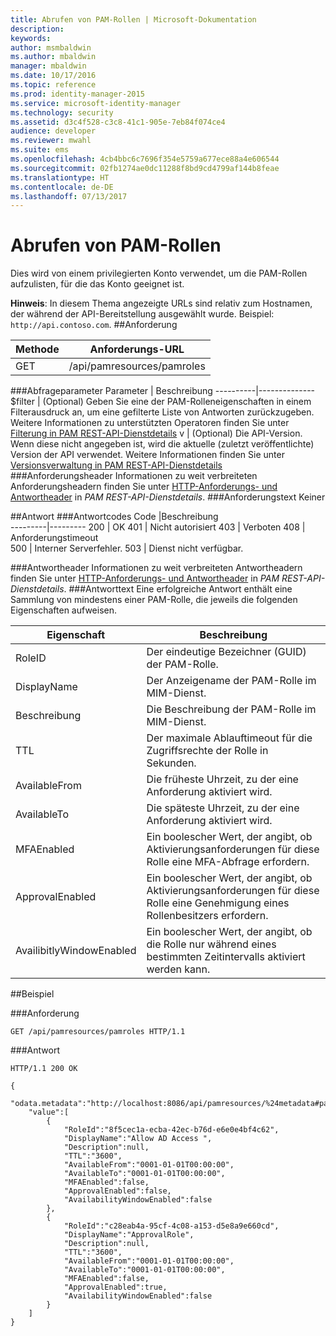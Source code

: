 ```yaml
---
title: Abrufen von PAM-Rollen | Microsoft-Dokumentation
description: 
keywords: 
author: msmbaldwin
ms.author: mbaldwin
manager: mbaldwin
ms.date: 10/17/2016
ms.topic: reference
ms.prod: identity-manager-2015
ms.service: microsoft-identity-manager
ms.technology: security
ms.assetid: d3c4f528-c3c8-41c1-905e-7eb84f074ce4
audience: developer
ms.reviewer: mwahl
ms.suite: ems
ms.openlocfilehash: 4cb4bbc6c7696f354e5759a677ece88a4e606544
ms.sourcegitcommit: 02fb1274ae0dc11288f8bd9cd4799af144b8feae
ms.translationtype: HT
ms.contentlocale: de-DE
ms.lasthandoff: 07/13/2017
---
```

# <a name="get-pam-roles"></a>Abrufen von PAM-Rollen
Dies wird von einem privilegierten Konto verwendet, um die PAM-Rollen aufzulisten, für die das Konto geeignet ist.

**Hinweis**: In diesem Thema angezeigte URLs sind relativ zum Hostnamen, der während der API-Bereitstellung ausgewählt wurde. Beispiel: `http://api.contoso.com`.
##<a name="request"></a>Anforderung


Methode  |Anforderungs-URL  
---------|---------
GET     |/api/pamresources/pamroles

###<a name="query-parameters"></a>Abfrageparameter
Parameter | Beschreibung
----------|--------------
$filter | (Optional) Geben Sie eine der PAM-Rolleneigenschaften in einem Filterausdruck an, um eine gefilterte Liste von Antworten zurückzugeben. Weitere Informationen zu unterstützten Operatoren finden Sie unter [Filterung in PAM REST-API-Dienstdetails](privileged-access-management-rest-api-service-details.md#filtering)
v | (Optional) Die API-Version. Wenn diese nicht angegeben ist, wird die aktuelle (zuletzt veröffentlichte) Version der API verwendet. Weitere Informationen finden Sie unter [Versionsverwaltung in PAM REST-API-Dienstdetails](privileged-access-management-rest-api-service-details.md#versioning)
###<a name="request-headers"></a>Anforderungsheader
Informationen zu weit verbreiteten Anforderungsheadern finden Sie unter [HTTP-Anforderungs- und Antwortheader](privileged-access-management-rest-api-service-details.md#http-request-and-response-headers) in *PAM REST-API-Dienstdetails*.
###<a name="request-body"></a>Anforderungstext
Keiner

##<a name="response"></a>Antwort
###<a name="response-codes"></a>Antwortcodes
Code  |Beschreibung  
---------|---------
200 | OK
401 | Nicht autorisiert
403 | Verboten
408 | Anforderungstimeout   
500 | Interner Serverfehler.
503 | Dienst nicht verfügbar.

###<a name="response-headers"></a>Antwortheader
Informationen zu weit verbreiteten Antwortheadern finden Sie unter [HTTP-Anforderungs- und Antwortheader](privileged-access-management-rest-api-service-details.md#http-request-and-response-headers) in *PAM REST-API-Dienstdetails*.
###<a name="response-body"></a>Antworttext
Eine erfolgreiche Antwort enthält eine Sammlung von mindestens einer PAM-Rolle, die jeweils die folgenden Eigenschaften aufweisen.

Eigenschaft | Beschreibung
--------|-------------
RoleID | Der eindeutige Bezeichner (GUID) der PAM-Rolle.
DisplayName | Der Anzeigename der PAM-Rolle im MIM-Dienst.
Beschreibung | Die Beschreibung der PAM-Rolle im MIM-Dienst.
TTL | Der maximale Ablauftimeout für die Zugriffsrechte der Rolle in Sekunden.
AvailableFrom | Die früheste Uhrzeit, zu der eine Anforderung aktiviert wird.
AvailableTo | Die späteste Uhrzeit, zu der eine Anforderung aktiviert wird.
MFAEnabled | Ein boolescher Wert, der angibt, ob Aktivierungsanforderungen für diese Rolle eine MFA-Abfrage erfordern.
ApprovalEnabled | Ein boolescher Wert, der angibt, ob Aktivierungsanforderungen für diese Rolle eine Genehmigung eines Rollenbesitzers erfordern.
AvailibitlyWindowEnabled | Ein boolescher Wert, der angibt, ob die Rolle nur während eines bestimmten Zeitintervalls aktiviert werden kann.

##<a name="example"></a>Beispiel

###<a name="request"></a>Anforderung
```
GET /api/pamresources/pamroles HTTP/1.1
```
###<a name="response"></a>Antwort
```
HTTP/1.1 200 OK

{
    "odata.metadata":"http://localhost:8086/api/pamresources/%24metadata#pamroles",
    "value":[
        {
            "RoleId":"8f5cec1a-ecba-42ec-b76d-e6e0e4bf4c62",
            "DisplayName":"Allow AD Access ",
            "Description":null,
            "TTL":"3600",
            "AvailableFrom":"0001-01-01T00:00:00",
            "AvailableTo":"0001-01-01T00:00:00",
            "MFAEnabled":false,
            "ApprovalEnabled":false,
            "AvailabilityWindowEnabled":false
        },
        {
            "RoleId":"c28eab4a-95cf-4c08-a153-d5e8a9e660cd",
            "DisplayName":"ApprovalRole",
            "Description":null,
            "TTL":"3600",
            "AvailableFrom":"0001-01-01T00:00:00",
            "AvailableTo":"0001-01-01T00:00:00",
            "MFAEnabled":false,
            "ApprovalEnabled":true,
            "AvailabilityWindowEnabled":false
        }
    ]
}
```       
